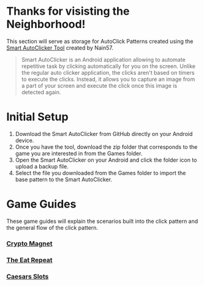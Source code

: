 # Thanks for visisting the Neighborhood!

This section will serve as storage for AutoClick Patterns created using the [Smart AutoClicker Tool](https://github.com/Nain57/Smart-AutoClicker) created by Nain57.

>Smart AutoClicker is an Android application allowing to automate repetitive task by clicking automatically for you on the screen. Unlike the regular auto clicker application, the clicks aren't based on timers to execute the clicks. Instead, it allows you to capture an image from a part of your screen and execute the click once this image is detected again.

# Initial Setup

1. Download the Smart AutoClicker from GitHub directly on your Android device.
2. Once you have the tool, download the zip folder that corresponds to the game you are interested in from the Games folder.
3. Open the Smart AutoClicker on your Android and click the folder icon to upload a backup file.
4. Select the file you downloaded from the Games folder to import the base pattern to the Smart AutoClicker.

# Game Guides
These game guides will explain the scenarios built into the click pattern and the general flow of the click pattern.

### [Crypto Magnet](https://github.com/Neighborhood-Data-Science/instant-beer-money/tree/main/AutoClick%20Patterns/Games/Crypto%20Magnet)

### [The Eat Repeat](https://github.com/Neighborhood-Data-Science/instant-beer-money/tree/main/AutoClick%20Patterns/Games/Eat%20Repeat)

### [Caesars Slots](https://github.com/Neighborhood-Data-Science/instant-beer-money/tree/main/AutoClick%20Patterns/Games/Caesars%20Slots)
